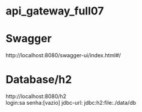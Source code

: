 # api_gateway_full07
# Swagger
http://localhost:8080/swagger-ui/index.html#/
# Database/h2
http://localhost:8080/h2 <br/>
login:sa senha:[vazio] jdbc-url: jdbc:h2:file:./data/db
